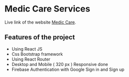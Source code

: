 # Medic Care Services

Live link of the website [Medic Care](https://medic-care-1c837.web.app/).

## Features of the project

* Using React JS 
* Css Bootstrap framework 
* Using React Router 
* Desktop and Mobile ( 320 px ) Responsive done
* Firebase Authentication with Google Sign in and Sign up
